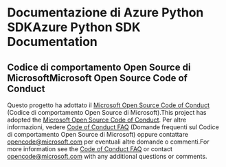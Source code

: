 # <a name="azure-python-sdk-documentation"></a><span data-ttu-id="96386-101">Documentazione di Azure Python SDK</span><span class="sxs-lookup"><span data-stu-id="96386-101">Azure Python SDK Documentation</span></span>

## <a name="microsoft-open-source-code-of-conduct"></a><span data-ttu-id="96386-102">Codice di comportamento Open Source di Microsoft</span><span class="sxs-lookup"><span data-stu-id="96386-102">Microsoft Open Source Code of Conduct</span></span>
<span data-ttu-id="96386-103">Questo progetto ha adottato il [Microsoft Open Source Code of Conduct](https://opensource.microsoft.com/codeofconduct/) (Codice di comportamento Open Source di Microsoft).</span><span class="sxs-lookup"><span data-stu-id="96386-103">This project has adopted the [Microsoft Open Source Code of Conduct](https://opensource.microsoft.com/codeofconduct/).</span></span>
<span data-ttu-id="96386-104">Per altre informazioni, vedere [Code of Conduct FAQ](https://opensource.microsoft.com/codeofconduct/faq/) (Domande frequenti sul Codice di comportamento Open Source di Microsoft) oppure contattare [opencode@microsoft.com](mailto:opencode@microsoft.com) per eventuali altre domande o commenti.</span><span class="sxs-lookup"><span data-stu-id="96386-104">For more information see the [Code of Conduct FAQ](https://opensource.microsoft.com/codeofconduct/faq/) or contact [opencode@microsoft.com](mailto:opencode@microsoft.com) with any additional questions or comments.</span></span>
